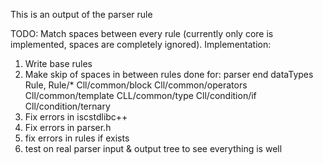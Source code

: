 This is an output of the parser rule

TODO: Match spaces between every rule (currently only core is implemented, spaces are completely ignored).
Implementation:
1. Write base rules
2. Make skip of spaces in between rules
    done for:
     parser
     end
     dataTypes
     Rule, Rule/*
     Cll/common/block
     Cll/common/operators
     Cll/common/template
     СLL/common/type
     Cll/condition/if
     Cll/condition/ternary
3. Fix errors in iscstdlibc++
4. Fix errors in parser.h
5. fix errors in rules if exists
6. test on real parser input & output tree to see everything is well